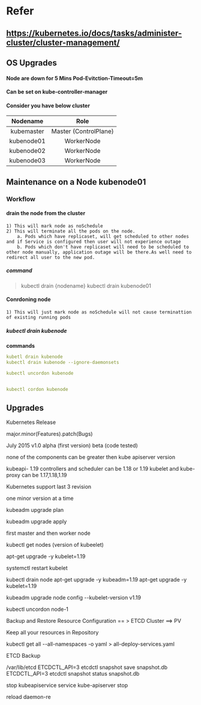 # Refer 
## https://kubernetes.io/docs/tasks/administer-cluster/cluster-management/



## OS Upgrades

#### Node are down for 5 Mins Pod-Evitction-Timeout=5m

#### Can be set on kube-controller-manager

#### Consider you have below cluster
**Nodename** | **Role**
:-----------:|:-----------:
kubemaster | Master (ControlPlane)
kubenode01 | WorkerNode
kubenode02 | WorkerNode
kubenode03 | WorkerNode

## Maintenance on a Node kubenode01

### Workflow

#### drain the node from the cluster 
    1) This will mark node as noSchedule
    2) This will terminate all the pods on the node.
        a. Pods which have replicaset, will get scheduled to other nodes and if Service is configured then user will not experience outage
        b. Pods which don't have replicaset will need to be scheduled to other node manually, application outage will be there.As well need to redirect all user to the new pod.

##### command
> kubectl drain {nodename}
> kubectl drain kubenode01

#### Conrdoning node
    1) This will just mark node as noSchedule will not cause terminattion of existing running pods



##### kubectl drain kubenode

**commands**
```yaml
kubetl drain kubenode
kubectl drain kubenode --ignore-daemonsets

kubectl uncordon kubenode


kubectl cordon kubenode
``` 



## Upgrades

Kubernetes Release

major.minor(Features).patch(Bugs)

July 2015 v1.0
alpha (first version)
beta (code tested)

none of the components can be greater then kube apiserver version

kubeapi- 1.19 controllers and scheduler can be 1.18 or 1.19 kubelet and kube-proxy can be 1.17,1.18,1.19

Kubernetes support last 3 revision

one minor version at a time

kubeadm upgrade plan

kubeadm upgrade apply


first master and then worker node


kubectl get nodes (version of kubeelet)

apt-get upgrade -y kubelet=1.19

systemctl restart kubelet


kubectl drain node
apt-get upgrade -y kubeadm=1.19
apt-get upgrade -y kubelet=1.19

kubeadm upgrade node config --kubelet-version v1.19

kubectl uncordon node-1

Backup and Restore
Resource Configuration  == > ETCD Cluster  ==> PV

Keep all your resources in Repository

kubectl get all --all-namespaces -o yaml > all-deploy-services.yaml



ETCD Backup

/var/lib/etcd
ETCDCTL_API=3 etcdctl snapshot save snapshot.db
ETCDCTL_API=3 etcdctl snapshot status snapshot.db

stop kubeapiservice
service kube-apiserver stop


reload daemon-re

